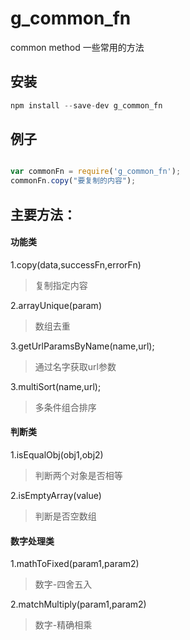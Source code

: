 # g_common_fn
common method 一些常用的方法

## 安装
```javascript 
npm install --save-dev g_common_fn
```

## 例子
```javascript 

var commonFn = require('g_common_fn');
commonFn.copy("要复制的内容");

```


## 主要方法：

#### 功能类
1.copy(data,successFn,errorFn)
> 复制指定内容

2.arrayUnique(param)
> 数组去重

3.getUrlParamsByName(name,url);
> 通过名字获取url参数

3.multiSort(name,url);
> 多条件组合排序


#### 判断类
1.isEqualObj(obj1,obj2)
> 判断两个对象是否相等

2.isEmptyArray(value)
> 判断是否空数组


#### 数字处理类
1.mathToFixed(param1,param2)
> 数字-四舍五入

2.matchMultiply(param1,param2)
> 数字-精确相乘
